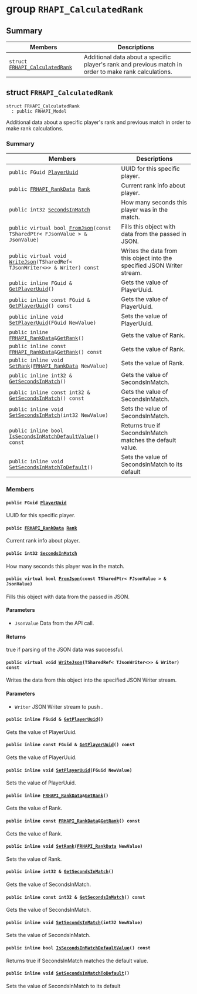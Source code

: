 # group `RHAPI_CalculatedRank` <a id="group__RHAPI__CalculatedRank"></a>

## Summary

 Members                        | Descriptions                                
--------------------------------|---------------------------------------------
`struct `[`FRHAPI_CalculatedRank`](#structFRHAPI__CalculatedRank) | Additional data about a specific player&#39;s rank and previous match in order to make rank calculations.

## struct `FRHAPI_CalculatedRank` <a id="structFRHAPI__CalculatedRank"></a>

```
struct FRHAPI_CalculatedRank
  : public FRHAPI_Model
```

Additional data about a specific player&#39;s rank and previous match in order to make rank calculations.

### Summary

 Members                        | Descriptions                                
--------------------------------|---------------------------------------------
`public FGuid `[`PlayerUuid`](#structFRHAPI__CalculatedRank_1a825e0de2c44b5e14f630f275e013a71c) | UUID for this specific player.
`public `[`FRHAPI_RankData`](RHAPI_RankData.md#structFRHAPI__RankData)` `[`Rank`](#structFRHAPI__CalculatedRank_1aa1931e3cc305f5c2d372305826dc04dc) | Current rank info about player.
`public int32 `[`SecondsInMatch`](#structFRHAPI__CalculatedRank_1ada5c0579a48d3d9c965490f8d3477cce) | How many seconds this player was in the match.
`public virtual bool `[`FromJson`](#structFRHAPI__CalculatedRank_1affaf91e3fc2b877b364eaf3c4a274c2b)`(const TSharedPtr< FJsonValue > & JsonValue)` | Fills this object with data from the passed in JSON.
`public virtual void `[`WriteJson`](#structFRHAPI__CalculatedRank_1a23ab24b5e3c357c469aa9c5a2431340e)`(TSharedRef< TJsonWriter<>> & Writer) const` | Writes the data from this object into the specified JSON Writer stream.
`public inline FGuid & `[`GetPlayerUuid`](#structFRHAPI__CalculatedRank_1a23eb6f9a81ec5b67b9c33f91ffc09d38)`()` | Gets the value of PlayerUuid.
`public inline const FGuid & `[`GetPlayerUuid`](#structFRHAPI__CalculatedRank_1a4c07334df92f32db94bb54e96363000a)`() const` | Gets the value of PlayerUuid.
`public inline void `[`SetPlayerUuid`](#structFRHAPI__CalculatedRank_1a1e004ae576d40deb233e908987e94683)`(FGuid NewValue)` | Sets the value of PlayerUuid.
`public inline `[`FRHAPI_RankData`](RHAPI_RankData.md#structFRHAPI__RankData)` & `[`GetRank`](#structFRHAPI__CalculatedRank_1a01d752790234a0f2fe2240c0c8eb6935)`()` | Gets the value of Rank.
`public inline const `[`FRHAPI_RankData`](RHAPI_RankData.md#structFRHAPI__RankData)` & `[`GetRank`](#structFRHAPI__CalculatedRank_1aeb5293ed0c9b95577eea91d64d7e04fc)`() const` | Gets the value of Rank.
`public inline void `[`SetRank`](#structFRHAPI__CalculatedRank_1a23d3420a263f8cf96600e7003ea68434)`(`[`FRHAPI_RankData`](RHAPI_RankData.md#structFRHAPI__RankData)` NewValue)` | Sets the value of Rank.
`public inline int32 & `[`GetSecondsInMatch`](#structFRHAPI__CalculatedRank_1ab7c748a2fb5aeec687fee19377f8a193)`()` | Gets the value of SecondsInMatch.
`public inline const int32 & `[`GetSecondsInMatch`](#structFRHAPI__CalculatedRank_1a1e007b264b40f43b370b89f5fb62803a)`() const` | Gets the value of SecondsInMatch.
`public inline void `[`SetSecondsInMatch`](#structFRHAPI__CalculatedRank_1a0c2a3bfc583d803bd801355a4342e2aa)`(int32 NewValue)` | Sets the value of SecondsInMatch.
`public inline bool `[`IsSecondsInMatchDefaultValue`](#structFRHAPI__CalculatedRank_1a0420e2969a5244a9f0d698845ba1e8ac)`() const` | Returns true if SecondsInMatch matches the default value.
`public inline void `[`SetSecondsInMatchToDefault`](#structFRHAPI__CalculatedRank_1a2e12a2273c581b7a43eaef6c5bb197d2)`()` | Sets the value of SecondsInMatch to its default

### Members

#### `public FGuid `[`PlayerUuid`](#structFRHAPI__CalculatedRank_1a825e0de2c44b5e14f630f275e013a71c) <a id="structFRHAPI__CalculatedRank_1a825e0de2c44b5e14f630f275e013a71c"></a>

UUID for this specific player.

#### `public `[`FRHAPI_RankData`](RHAPI_RankData.md#structFRHAPI__RankData)` `[`Rank`](#structFRHAPI__CalculatedRank_1aa1931e3cc305f5c2d372305826dc04dc) <a id="structFRHAPI__CalculatedRank_1aa1931e3cc305f5c2d372305826dc04dc"></a>

Current rank info about player.

#### `public int32 `[`SecondsInMatch`](#structFRHAPI__CalculatedRank_1ada5c0579a48d3d9c965490f8d3477cce) <a id="structFRHAPI__CalculatedRank_1ada5c0579a48d3d9c965490f8d3477cce"></a>

How many seconds this player was in the match.

#### `public virtual bool `[`FromJson`](#structFRHAPI__CalculatedRank_1affaf91e3fc2b877b364eaf3c4a274c2b)`(const TSharedPtr< FJsonValue > & JsonValue)` <a id="structFRHAPI__CalculatedRank_1affaf91e3fc2b877b364eaf3c4a274c2b"></a>

Fills this object with data from the passed in JSON.

#### Parameters
* `JsonValue` Data from the API call.

#### Returns
true if parsing of the JSON data was successful.

#### `public virtual void `[`WriteJson`](#structFRHAPI__CalculatedRank_1a23ab24b5e3c357c469aa9c5a2431340e)`(TSharedRef< TJsonWriter<>> & Writer) const` <a id="structFRHAPI__CalculatedRank_1a23ab24b5e3c357c469aa9c5a2431340e"></a>

Writes the data from this object into the specified JSON Writer stream.

#### Parameters
* `Writer` JSON Writer stream to push .

#### `public inline FGuid & `[`GetPlayerUuid`](#structFRHAPI__CalculatedRank_1a23eb6f9a81ec5b67b9c33f91ffc09d38)`()` <a id="structFRHAPI__CalculatedRank_1a23eb6f9a81ec5b67b9c33f91ffc09d38"></a>

Gets the value of PlayerUuid.

#### `public inline const FGuid & `[`GetPlayerUuid`](#structFRHAPI__CalculatedRank_1a4c07334df92f32db94bb54e96363000a)`() const` <a id="structFRHAPI__CalculatedRank_1a4c07334df92f32db94bb54e96363000a"></a>

Gets the value of PlayerUuid.

#### `public inline void `[`SetPlayerUuid`](#structFRHAPI__CalculatedRank_1a1e004ae576d40deb233e908987e94683)`(FGuid NewValue)` <a id="structFRHAPI__CalculatedRank_1a1e004ae576d40deb233e908987e94683"></a>

Sets the value of PlayerUuid.

#### `public inline `[`FRHAPI_RankData`](RHAPI_RankData.md#structFRHAPI__RankData)` & `[`GetRank`](#structFRHAPI__CalculatedRank_1a01d752790234a0f2fe2240c0c8eb6935)`()` <a id="structFRHAPI__CalculatedRank_1a01d752790234a0f2fe2240c0c8eb6935"></a>

Gets the value of Rank.

#### `public inline const `[`FRHAPI_RankData`](RHAPI_RankData.md#structFRHAPI__RankData)` & `[`GetRank`](#structFRHAPI__CalculatedRank_1aeb5293ed0c9b95577eea91d64d7e04fc)`() const` <a id="structFRHAPI__CalculatedRank_1aeb5293ed0c9b95577eea91d64d7e04fc"></a>

Gets the value of Rank.

#### `public inline void `[`SetRank`](#structFRHAPI__CalculatedRank_1a23d3420a263f8cf96600e7003ea68434)`(`[`FRHAPI_RankData`](RHAPI_RankData.md#structFRHAPI__RankData)` NewValue)` <a id="structFRHAPI__CalculatedRank_1a23d3420a263f8cf96600e7003ea68434"></a>

Sets the value of Rank.

#### `public inline int32 & `[`GetSecondsInMatch`](#structFRHAPI__CalculatedRank_1ab7c748a2fb5aeec687fee19377f8a193)`()` <a id="structFRHAPI__CalculatedRank_1ab7c748a2fb5aeec687fee19377f8a193"></a>

Gets the value of SecondsInMatch.

#### `public inline const int32 & `[`GetSecondsInMatch`](#structFRHAPI__CalculatedRank_1a1e007b264b40f43b370b89f5fb62803a)`() const` <a id="structFRHAPI__CalculatedRank_1a1e007b264b40f43b370b89f5fb62803a"></a>

Gets the value of SecondsInMatch.

#### `public inline void `[`SetSecondsInMatch`](#structFRHAPI__CalculatedRank_1a0c2a3bfc583d803bd801355a4342e2aa)`(int32 NewValue)` <a id="structFRHAPI__CalculatedRank_1a0c2a3bfc583d803bd801355a4342e2aa"></a>

Sets the value of SecondsInMatch.

#### `public inline bool `[`IsSecondsInMatchDefaultValue`](#structFRHAPI__CalculatedRank_1a0420e2969a5244a9f0d698845ba1e8ac)`() const` <a id="structFRHAPI__CalculatedRank_1a0420e2969a5244a9f0d698845ba1e8ac"></a>

Returns true if SecondsInMatch matches the default value.

#### `public inline void `[`SetSecondsInMatchToDefault`](#structFRHAPI__CalculatedRank_1a2e12a2273c581b7a43eaef6c5bb197d2)`()` <a id="structFRHAPI__CalculatedRank_1a2e12a2273c581b7a43eaef6c5bb197d2"></a>

Sets the value of SecondsInMatch to its default

